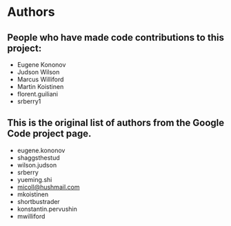 # Authors

## People who have made code contributions to this project:

* Eugene Kononov
* Judson Wilson
* Marcus Williford
* Martin Koistinen
* florent.guiliani
* srberry1

## This is the original list of authors from the Google Code project page.

* eugene.kononov
* shaggsthestud
* wilson.judson
* srberry
* yueming.shi
* micoll@hushmail.com
* mkoistinen
* shortbustrader
* konstantin.pervushin
* mwilliford

